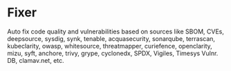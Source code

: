 # Fixer
Auto fix code quality and vulnerabilities based on sources like SBOM, CVEs, deepsource, sysdig, synk, tenable, acquasecurity, sonarqube, terrascan, kubeclarity, owasp, whitesource, threatmapper, curiefence, openclarity, mizu, syft, anchore, trivy, grype, cyclonedx, SPDX, Vigiles, Timesys Vulnr. DB, clamav.net, etc.
